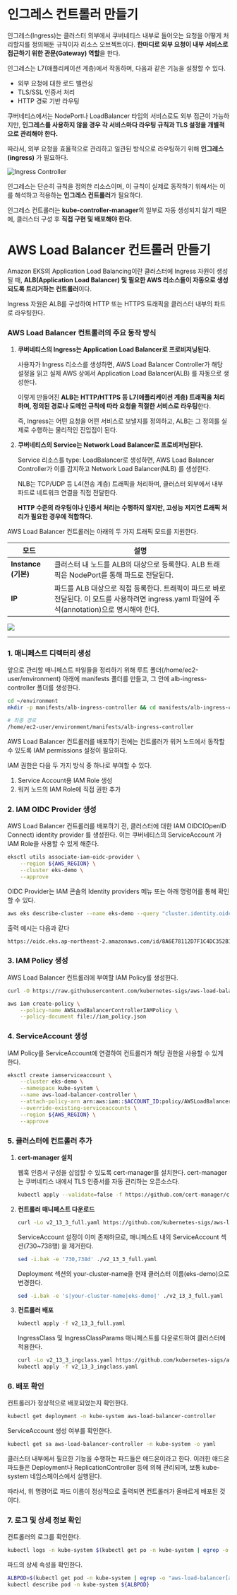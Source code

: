 # 인그레스 컨트롤러 만들기

인그레스(Ingress)는 클러스터 외부에서 쿠버네티스 내부로 들어오는 요청을 어떻게 처리할지를 정의해둔 규칙이자 리소스 오브젝트이다. **한마디로 외부 요청이 내부 서비스로 접근하기 위한 관문(Gateway) 역할**을 한다.

인그레스는 L7(애플리케이션 계층)에서 작동하며, 다음과 같은 기능을 설정할 수 있다.

- 외부 요청에 대한 로드 밸런싱
- TLS/SSL 인증서 처리
- HTTP 경로 기반 라우팅

쿠버네티스에서는 NodePort나 LoadBalancer 타입의 서비스로도 외부 접근이 가능하지만, **인그레스를 사용하지 않을 경우 각 서비스마다 라우팅 규칙과 TLS 설정을 개별적으로 관리해야 한다.**

따라서, 외부 요청을 효율적으로 관리하고 일관된 방식으로 라우팅하기 위해 **인그레스(ingress)** 가 필요하다.

![Ingress Controller](https://static.us-east-1.prod.workshops.aws/public/0254fda7-64f0-4645-b9b1-6df053e6cf38/static/images/60-ingress-controller/ingress-controller.svg)

인그레스는 단순히 규칙을 정의한 리소스이며, 이 규칙이 실제로 동작하기 위해서는 이를 해석하고 적용하는 **인그레스 컨트롤러**가 필요하다. 

인그레스 컨트롤러는 **kube-controller-manager**의 일부로 자동 생성되지 않기 때문에, 클러스터 구성 후 **직접 구현 및 배포해야 한다.**

# AWS Load Balancer 컨트롤러 만들기

Amazon EKS의 Application Load Balancing이란 클러스터에 Ingress 자원이 생성될 때, **ALB(Application Load Balancer) 및 필요한 AWS 리소스들이 자동으로 생성되도록 트리거하는 컨트롤러**이다.

Ingress 자원은 ALB를 구성하여 HTTP 또는 HTTPS 트래픽을 클러스터 내부의 파드로 라우팅한다.

### **AWS Load Balancer 컨트롤러의 주요 동작 방식**

1. **쿠버네티스의 Ingress는 Application Load Balancer로 프로비저닝된다.**
    
    사용자가 Ingress 리소스를 생성하면, AWS Load Balancer Controller가 해당 설정을 읽고 실제 AWS 상에서 Application Load Balancer(ALB) 를 자동으로 생성한다.
    
    이렇게 만들어진 **ALB는 HTTP/HTTPS 등 L7(애플리케이션 계층) 트래픽을 처리하며, 정의된 경로나 도메인 규칙에 따라 요청을 적절한 서비스로 라우팅**한다.
    
    즉, Ingress는 어떤 요청을 어떤 서비스로 보낼지를 정의하고, ALB는 그 정의를 실제로 수행하는 물리적인 진입점이 된다.
    
2. **쿠버네티스의 Service는 Network Load Balancer로 프로비저닝된다.**
    
    Service 리소스를 type: LoadBalancer로 생성하면, AWS Load Balancer Controller가 이를 감지하고 Network Load Balancer(NLB) 를 생성한다.
    
    NLB는 TCP/UDP 등 L4(전송 계층) 트래픽을 처리하며, 클러스터 외부에서 내부 파드로 네트워크 연결을 직접 전달한다.
    
    **HTTP 수준의 라우팅이나 인증서 처리는 수행하지 않지만, 고성능 저지연 트래픽 처리가 필요한 경우에 적합하다.**
    

AWS Load Balancer 컨트롤러는 아래의 두 가지 트래픽 모드를 지원한다.

| **모드** | **설명** |
| --- | --- |
| **Instance (기본)** | 클러스터 내 노드를 ALB의 대상으로 등록한다. ALB 트래픽은 NodePort를 통해 파드로 전달된다. |
| **IP** | 파드를 ALB 대상으로 직접 등록한다. 트래픽이 파드로 바로 전달된다. 이 모드를 사용하려면 ingress.yaml 파일에 주석(annotation)으로 명시해야 한다. |

![](https://static.us-east-1.prod.workshops.aws/public/0254fda7-64f0-4645-b9b1-6df053e6cf38/static/images/60-ingress-controller/alb-ingress-controller-traffic-mode.svg)

---

### 1. 매니페스트 디렉터리 생성

앞으로 관리할 매니페스트 파일들을 정리하기 위해 루트 폴더(/home/ec2-user/environment) 아래에 manifests 폴더를 만들고, 그 안에 alb-ingress-controller 폴더를 생성한다.

```bash
cd ~/environment
mkdir -p manifests/alb-ingress-controller && cd manifests/alb-ingress-controller
```

```bash
# 최종 경로
/home/ec2-user/environment/manifests/alb-ingress-controller
```

AWS Load Balancer 컨트롤러를 배포하기 전에는 컨트롤러가 워커 노드에서 동작할 수 있도록 IAM permissions 설정이 필요하다.

IAM 권한은 다음 두 가지 방식 중 하나로 부여할 수 있다.

1. Service Account용 IAM Role 생성
2. 워커 노드의 IAM Role에 직접 권한 추가

### **2. IAM OIDC Provider 생성**

AWS Load Balancer 컨트롤러를 배포하기 전, 클러스터에 대한 IAM OIDC(OpenID Connect) identity provider 를 생성한다. 이는 쿠버네티스의 ServiceAccount 가 IAM Role을 사용할 수 있게 해준다.

```bash
eksctl utils associate-iam-oidc-provider \
    --region ${AWS_REGION} \
    --cluster eks-demo \
    --approve
```

OIDC Provider는 IAM 콘솔의 Identity providers 메뉴 또는 아래 명령어를 통해 확인할 수 있다.

```bash
aws eks describe-cluster --name eks-demo --query "cluster.identity.oidc.issuer" --output text
```

출력 예시는 다음과 같다

```bash
https://oidc.eks.ap-northeast-2.amazonaws.com/id/8A6E78112D7F1C4DC352B1B511DD13CF
```

### **3. IAM Policy 생성**

AWS Load Balancer 컨트롤러에 부여할 IAM Policy를 생성한다.

```bash
curl -O https://raw.githubusercontent.com/kubernetes-sigs/aws-load-balancer-controller/v2.13.3/docs/install/iam_policy.json
```

```bash
aws iam create-policy \
    --policy-name AWSLoadBalancerControllerIAMPolicy \
    --policy-document file://iam_policy.json
```

### 4. ServiceAccount 생성

IAM Policy를 ServiceAccount에 연결하여 컨트롤러가 해당 권한을 사용할 수 있게 한다.

```bash
eksctl create iamserviceaccount \
    --cluster eks-demo \
    --namespace kube-system \
    --name aws-load-balancer-controller \
    --attach-policy-arn arn:aws:iam::$ACCOUNT_ID:policy/AWSLoadBalancerControllerIAMPolicy \
    --override-existing-serviceaccounts \
    --region ${AWS_REGION} \
    --approve
```

### 5. 클러스터에 컨트롤러 추가

1. **cert-manager 설치**
    
    웹훅 인증서 구성을 삽입할 수 있도록 cert-manager를 설치한다. cert-manager는 쿠버네티스 내에서 TLS 인증서를 자동 관리하는 오픈소스다.
    
    ```bash
    kubectl apply --validate=false -f https://github.com/cert-manager/cert-manager/releases/download/v1.12.3/cert-manager.yaml
    ```
    
2. **컨트롤러 매니페스트 다운로드**
    
    ```bash
    curl -Lo v2_13_3_full.yaml https://github.com/kubernetes-sigs/aws-load-balancer-controller/releases/download/v2.13.3/v2_13_3_full.yaml
    ```
    
    ServiceAccount 설정이 이미 존재하므로, 매니페스트 내의 ServiceAccount 섹션(730~738행) 을 제거한다.
    
    ```bash
    sed -i.bak -e '730,738d' ./v2_13_3_full.yaml
    ```
    
    Deployment 섹션의 your-cluster-name을 현재 클러스터 이름(eks-demo)으로 변경한다.
    
    ```bash
    sed -i.bak -e 's|your-cluster-name|eks-demo|' ./v2_13_3_full.yaml
    ```
    
3. **컨트롤러 배포**
    
    ```bash
    kubectl apply -f v2_13_3_full.yaml
    ```
    
    IngressClass 및 IngressClassParams 매니페스트를 다운로드하여 클러스터에 적용한다.
    
    ```bash
    curl -Lo v2_13_3_ingclass.yaml https://github.com/kubernetes-sigs/aws-load-balancer-controller/releases/download/v2.13.3/v2_13_3_ingclass.yaml
    kubectl apply -f v2_13_3_ingclass.yaml
    ```
    

### **6. 배포 확인**

컨트롤러가 정상적으로 배포되었는지 확인한다.

```bash
kubectl get deployment -n kube-system aws-load-balancer-controller
```

ServiceAccount 생성 여부를 확인한다.

```bash
kubectl get sa aws-load-balancer-controller -n kube-system -o yaml
```

클러스터 내부에서 필요한 기능을 수행하는 파드들은 애드온이라고 한다. 이러한 애드온 파드들은 Deployment나 ReplicationController 등에 의해 관리되며, 보통 kube-system 네임스페이스에서 실행된다.

따라서, 위 명령어로 파드 이름이 정상적으로 출력되면 컨트롤러가 올바르게 배포된 것이다.

### **7. 로그 및 상세 정보 확인**

컨트롤러의 로그를 확인한다.

```bash
kubectl logs -n kube-system $(kubectl get po -n kube-system | egrep -o "aws-load-balancer[a-zA-Z0-9-]+")
```

파드의 상세 속성을 확인한다.

```bash
ALBPOD=$(kubectl get pod -n kube-system | egrep -o "aws-load-balancer[a-zA-Z0-9-]+")
kubectl describe pod -n kube-system ${ALBPOD}
```
